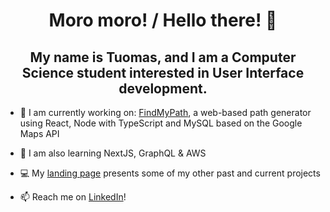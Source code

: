 <h1 align="center">Moro moro! / Hello there! 👋</h1>

<h2 align="center">My name is Tuomas, and I am a Computer Science student interested in User Interface development. </h2>

- 🔭 I am currently working on: [FindMyPath](https://github.com/tuomax7/PathBuilder), a web-based path generator using React, Node with TypeScript and MySQL based on the Google Maps API

- 🌱 I am also learning NextJS, GraphQL & AWS

- 💻 My [landing page](https://tuomasnummela.onrender.com/) presents some of my other past and current projects

- 📫 Reach me on [LinkedIn](https://www.linkedin.com/in/tuomas-nummela-9596bb22b/)!

<!--
**tuomax7/tuomax7** is a ✨ _special_ ✨ repository because its `README.md` (this file) appears on your GitHub profile.

Here are some ideas to get you started:

- 🔭 I’m currently working on ...
- 🌱 I’m currently learning ...
- 👯 I’m looking to collaborate on ...
- 🤔 I’m looking for help with ...
- 💬 Ask me about ...
- 📫 How to reach me: ...
- 😄 Pronouns: ...
- ⚡ Fun fact: ...
-->
